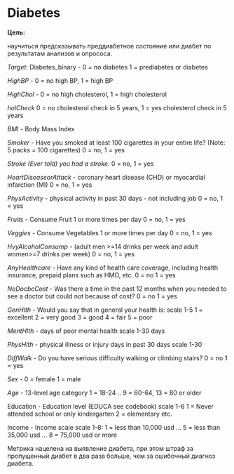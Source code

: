 # Diabetes

__Цель:__

научиться предсказывать преддиабетное состояние или диабет по результатам анализов и опрососа.

_Target_: Diabetes_binary - 0 = no diabetes 1 = prediabetes or diabetes

_HighBP_ - 0 = no high BP, 1 = high BP

_HighChol_ - 0 = no high cholesterol, 1 = high cholesterol

_holCheck_ 0 = no cholesterol check in 5 years, 1 = yes cholesterol check in 5 years

_BMI_ - Body Mass Index

_Smoker_ - Have you smoked at least 100 cigarettes in your entire life? (Note: 5 packs = 100 cigarettes) 0 = no, 1 = yes

_Stroke (Ever told) you had a stroke._ 0 = no, 1 = yes

_HeartDiseaseorAttack_ - coronary heart disease (CHD) or myocardial infarction (MI) 0 = no, 1 = yes

_PhysActivity_ - physical activity in past 30 days - not including job 0 = no, 1 = yes

_Fruits_ - Consume Fruit 1 or more times per day 0 = no, 1 = yes

_Veggies_ - Consume Vegetables 1 or more times per day 0 = no, 1 = yes

_HvyAlcoholConsump_ - (adult men >=14 drinks per week and adult women>=7 drinks per week) 0 = no, 1 = yes

_AnyHealthcare_ - Have any kind of health care coverage, including health insurance, prepaid plans such as HMO, etc. 0 = no 1 = yes

_NoDocbcCost_ - Was there a time in the past 12 months when you needed to see a doctor but could not because of cost? 0 = no 1 = yes

_GenHlth_ - Would you say that in general your health is: scale 1-5 1 = excellent 2 = very good 3 = good 4 = fair 5 = poor

_MentHlth_ - days of poor mental health scale 1-30 days

_PhysHlth_ - physical illness or injury days in past 30 days scale 1-30

_DiffWalk_ - Do you have serious difficulty walking or climbing stairs? 0 = no 1 = yes

_Sex_ - 0 = female 1 = male

_Age_ - 13-level age category 1 = 18-24 .. 9 = 60-64, 13 = 80 or older

Education - Education level (EDUCA see codebook) scale 1-6 1 = Never attended school or only kindergarten 2 = elementary etc.

Income - Income scale scale 1-8: 1 = less than 10,000 usd ... 5 = less than 35,000 usd ... 8 = 75,000 usd or more

Метрика нацелена на выявление диабета, при этом штраф за пропущенный диабет в два раза больше, чем за ошибочный диагноз диабета.


